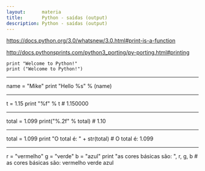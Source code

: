 ```yaml
---
layout:      materia
title:       Python - saídas (output)
description: Python - saídas (output)
---
```



https://docs.python.org/3.0/whatsnew/3.0.html#print-is-a-function

http://docs.pythonsprints.com/python3_porting/py-porting.html#printing

    print "Welcome to Python!"
    print ("Welcome to Python!")

<hr>
    name = "Mike"
    print "Hello %s" % (name)


<hr>
    t = 1.15
    print "%f" % t
    # 1.150000

<hr>
    total = 1.099
    print("%.2f" % total)
    # 1.10

<hr>
    total = 1.099
    print "O total é: " + str(total)
    # O total é: 1.099

<hr>
    r = "vermelho"
    g = "verde"
    b = "azul"
    print "as cores básicas são: ", r, g, b
    # as cores básicas são:  vermelho verde azul